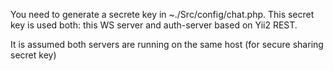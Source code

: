 You need to generate a secrete key in ~./Src/config/chat.php.
This secret key is used both: this WS server and auth-server based on Yii2 REST.

It is assumed both servers are running on the same host (for secure sharing secret key)
